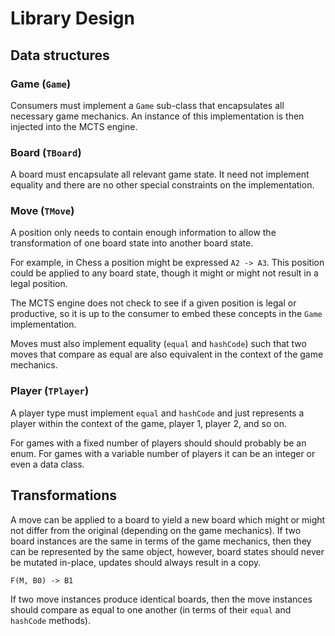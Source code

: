 # Library Design

## Data structures

### Game (`Game`)

Consumers must implement a `Game` sub-class that encapsulates
all necessary game mechanics. An instance of this implementation
is then injected into the MCTS engine.

### Board (`TBoard`)

A board must encapsulate all relevant game state. It need not
implement equality and there are no other special constraints
on the implementation.

### Move (`TMove`)

A position only needs to contain enough information to allow the
transformation of one board state into another board state.

For example, in Chess a position might be expressed `A2 -> A3`. This
position could be applied to any board state, though it might or
might not result in a legal position.

The MCTS engine does not check to see if a given position is legal
or productive, so it is up to the consumer to embed these concepts
in the `Game` implementation.

Moves must also implement equality (`equal` and `hashCode`) such
that two moves that compare as equal are also equivalent in the
context of the game mechanics.

### Player (`TPlayer`)

A player type must implement `equal` and `hashCode` and just
represents a player within the context of the game, player 1,
player 2, and so on.

For games with a fixed number of players should should probably
be an enum. For games with a variable number of players it can
be an integer or even a data class.

## Transformations

A move can be applied to a board to yield a new board which might
or might not differ from the original (depending on the game
mechanics). If two board instances are the same in terms of the
game mechanics, then they can be represented by the same object,
however, board states should never be mutated in-place, updates
should always result in a copy.

```
F(M, B0) -> B1
```

If two move instances produce identical boards, then the move
instances should compare as equal to one another (in terms of
their `equal` and `hashCode` methods).
